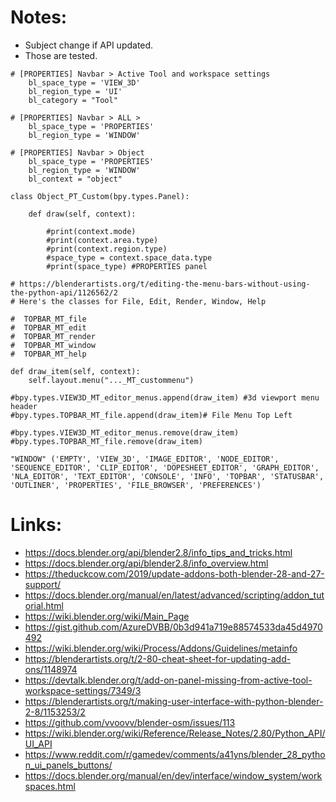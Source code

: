  # Notes:
  * Subject change if API updated.
  * Those are tested.



```
# [PROPERTIES] Navbar > Active Tool and workspace settings
    bl_space_type = 'VIEW_3D'
    bl_region_type = 'UI'
    bl_category = "Tool"
```

```
# [PROPERTIES] Navbar > ALL >
    bl_space_type = 'PROPERTIES'
    bl_region_type = 'WINDOW'
```

```
# [PROPERTIES] Navbar > Object
    bl_space_type = 'PROPERTIES'
    bl_region_type = 'WINDOW'
    bl_context = "object"
```

```
class Object_PT_Custom(bpy.types.Panel):

    def draw(self, context):
    
        #print(context.mode)
        #print(context.area.type)
        #print(context.region.type)
        #space_type = context.space_data.type
        #print(space_type) #PROPERTIES panel
```


```
# https://blenderartists.org/t/editing-the-menu-bars-without-using-the-python-api/1126562/2
# Here's the classes for File, Edit, Render, Window, Help

#  TOPBAR_MT_file
#  TOPBAR_MT_edit
#  TOPBAR_MT_render
#  TOPBAR_MT_window
#  TOPBAR_MT_help

def draw_item(self, context):	
	self.layout.menu("..._MT_custommenu")

#bpy.types.VIEW3D_MT_editor_menus.append(draw_item) #3d viewport menu header
#bpy.types.TOPBAR_MT_file.append(draw_item)# File Menu Top Left

#bpy.types.VIEW3D_MT_editor_menus.remove(draw_item)
#bpy.types.TOPBAR_MT_file.remove(draw_item)
```

```
"WINDOW" ('EMPTY', 'VIEW_3D', 'IMAGE_EDITOR', 'NODE_EDITOR', 'SEQUENCE_EDITOR', 'CLIP_EDITOR', 'DOPESHEET_EDITOR', 'GRAPH_EDITOR', 'NLA_EDITOR', 'TEXT_EDITOR', 'CONSOLE', 'INFO', 'TOPBAR', 'STATUSBAR', 'OUTLINER', 'PROPERTIES', 'FILE_BROWSER', 'PREFERENCES')
```


# Links:
 * https://docs.blender.org/api/blender2.8/info_tips_and_tricks.html
 * https://docs.blender.org/api/blender2.8/info_overview.html
 * https://theduckcow.com/2019/update-addons-both-blender-28-and-27-support/
 * https://docs.blender.org/manual/en/latest/advanced/scripting/addon_tutorial.html
 * https://wiki.blender.org/wiki/Main_Page
 * https://gist.github.com/AzureDVBB/0b3d941a719e88574533da45d4970492
 * https://wiki.blender.org/wiki/Process/Addons/Guidelines/metainfo
 * https://blenderartists.org/t/2-80-cheat-sheet-for-updating-add-ons/1148974
 * https://devtalk.blender.org/t/add-on-panel-missing-from-active-tool-workspace-settings/7349/3
 * https://blenderartists.org/t/making-user-interface-with-python-blender-2-8/1153253/2
 * https://github.com/vvoovv/blender-osm/issues/113
 * https://wiki.blender.org/wiki/Reference/Release_Notes/2.80/Python_API/UI_API
 * https://www.reddit.com/r/gamedev/comments/a41yns/blender_28_python_ui_panels_buttons/
 * https://docs.blender.org/manual/en/dev/interface/window_system/workspaces.html